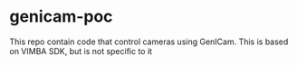 # genicam-poc
This repo contain code that control cameras using GenICam. This is based on VIMBA SDK, but is not specific to it
